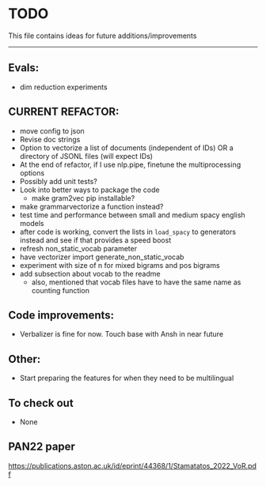 # TODO
This file contains ideas for future additions/improvements

------

## Evals:
- dim reduction experiments

## CURRENT REFACTOR:
- move config to json
- Revise doc strings
- Option to vectorize a list of documents (independent of IDs) OR a directory of JSONL files (will expect IDs)
- At the end of refactor, if I use nlp.pipe, finetune the multiprocessing options
- Possibly add unit tests?
- Look into better ways to package the code
    - make gram2vec pip installable?
- make grammarvectorize a function instead?
- test time and performance between small and medium spacy english models
- after code is working, convert the lists in `load_spacy` to generators instead and see if that provides a speed boost
- refresh non_static_vocab parameter
- have vectorizer import generate_non_static_vocab
- experiment with size of n for mixed bigrams and pos bigrams
- add subsection about vocab to the readme
    - also, mentioned that vocab files have to have the same name as counting function

## Code improvements:
- Verbalizer is fine for now. Touch base with Ansh in near future

## Other:
- Start preparing the features for when they need to be multilingual



## To check out
- None

## PAN22 paper
https://publications.aston.ac.uk/id/eprint/44368/1/Stamatatos_2022_VoR.pdf
